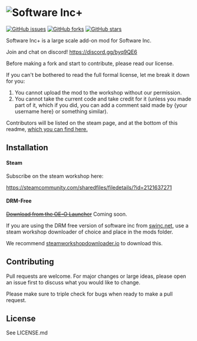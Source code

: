 ![Software Inc+](https://i.imgur.com/Tkib09K.png)
===================

[![GitHub issues](https://img.shields.io/github/issues/OE-O/software-inc-plus?style=for-the-badge)](https://github.com/OE-O/software-inc-plus/issues) [![GitHub forks](https://img.shields.io/github/forks/OE-O/software-inc-plus?style=for-the-badge)](https://github.com/OE-O/software-inc-plus/network) [![GitHub stars](https://img.shields.io/github/stars/OE-O/software-inc-plus?style=for-the-badge)](https://github.com/OE-O/software-inc-plus/stargazers)

Software Inc+ is a large scale add-on mod for Software Inc.

Join and chat on discord! https://discord.gg/byq9QE6

Before making a fork and start to contribute, please read our license.

If you can't be bothered to read the full formal license, let me break it down for you:

1. You cannot upload the mod to the workshop without our permission.
2. You cannot take the current code and take credit for it (unless you made part of it, which if you did, you can add a comment said made by {your username here} or something similar).

Contributors will be listed on the steam page, and at the bottom of this readme, [which you can find here.](#contributors)

## Installation

#### Steam

Subscribe on the steam workshop here:

https://steamcommunity.com/sharedfiles/filedetails/?id=2121637271

#### DRM-Free

[~~Download from the OE-O Launcher~~](https://www.youtube.com/watch?v=dQw4w9WgXcQ) Coming soon. 

If you are using the DRM free version of software inc from [swinc.net](https://swinc.net), use a steam workshop downloader of choice and place in the mods folder.

We recommend [steamworkshopdownloader.io](https://fallback.steamworkshopdownloader.io/) to download this.

## Contributing

Pull requests are welcome. For major changes or large ideas, please open an issue first to discuss what you would like to change.

Please make sure to triple check for bugs when ready to make a pull request.

## License

See LICENSE.md
